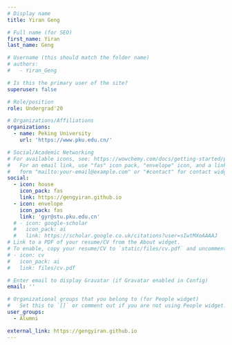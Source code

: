 ```yaml
---
# Display name
title: Yiran Geng

# Full name (for SEO)
first_name: Yiran
last_name: Geng

# Username (this should match the folder name)
# authors:
#   - Yiran_Geng

# Is this the primary user of the site?
superuser: false

# Role/position
role: Undergrad'20

# Organizations/Affiliations
organizations:
  - name: Peking University
    url: 'https://www.pku.edu.cn/'

# Social/Academic Networking
# For available icons, see: https://wowchemy.com/docs/getting-started/page-builder/#icons
#   For an email link, use "fas" icon pack, "envelope" icon, and a link in the
#   form "mailto:your-email@example.com" or "#contact" for contact widget.
social:
  - icon: house
    icon_pack: fas
    link: https://gengyiran.github.io
  - icon: envelope
    icon_pack: fas
    link: 'gyr@stu.pku.edu.cn'
  # - icon: google-scholar
  #   icon_pack: ai
  #   link: https://scholar.google.co.uk/citations?user=sIwtMXoAAAAJ
# Link to a PDF of your resume/CV from the About widget.
# To enable, copy your resume/CV to `static/files/cv.pdf` and uncomment the lines below.
# - icon: cv
#   icon_pack: ai
#   link: files/cv.pdf

# Enter email to display Gravatar (if Gravatar enabled in Config)
email: ''

# Organizational groups that you belong to (for People widget)
#   Set this to `[]` or comment out if you are not using People widget.
user_groups:
  - Alumni

external_link: https://gengyiran.github.io
---
```


